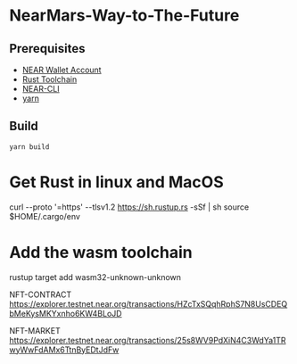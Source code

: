 # NearMars-Way-to-The-Future

## Prerequisites

* [NEAR Wallet Account](wallet.testnet.near.org)
* [Rust Toolchain](https://docs.near.org/develop/prerequisites)
* [NEAR-CLI](https://docs.near.org/tools/near-cli#setup)
* [yarn](https://classic.yarnpkg.com/en/docs/install#mac-stable)

## Build
`yarn build`


# Get Rust in linux and MacOS
curl --proto '=https' --tlsv1.2 https://sh.rustup.rs -sSf | sh
source $HOME/.cargo/env

# Add the wasm toolchain
rustup target add wasm32-unknown-unknown

NFT-CONTRACT
https://explorer.testnet.near.org/transactions/HZcTxSQqhRphS7N8UsCDEQbMeKysMKYxnho6KW4BLoJD



NFT-MARKET
https://explorer.testnet.near.org/transactions/25s8WV9PdXiN4C3WdYa1TRwyWwFdAMx6TtnByEDtJdFw
